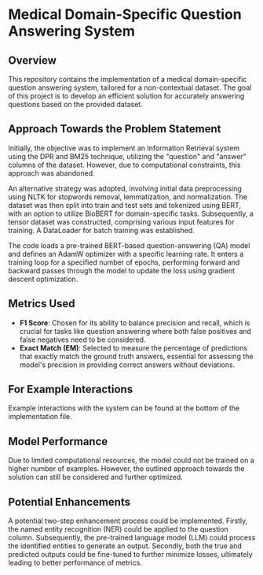 
# Medical Domain-Specific Question Answering System

## Overview
This repository contains the implementation of a medical domain-specific question answering system, tailored for a non-contextual dataset. The goal of this project is to develop an efficient solution for accurately answering questions based on the provided dataset.

## Approach Towards the Problem Statement
Initially, the objective was to implement an Information Retrieval system using the DPR and BM25 technique, utilizing the "question" and "answer" columns of the dataset. However, due to computational constraints, this approach was abandoned.

An alternative strategy was adopted, involving initial data preprocessing using NLTK for stopwords removal, lemmatization, and normalization. The dataset was then split into train and test sets and tokenized using BERT, with an option to utilize BioBERT for domain-specific tasks. Subsequently, a tensor dataset was constructed, comprising various input features for training. A DataLoader for batch training was established.

The code loads a pre-trained BERT-based question-answering (QA) model and defines an AdamW optimizer with a specific learning rate. It enters a training loop for a specified number of epochs, performing forward and backward passes through the model to update the loss using gradient descent optimization.

## Metrics Used
- **F1 Score**: Chosen for its ability to balance precision and recall, which is crucial for tasks like question answering where both false positives and false negatives need to be considered.
- **Exact Match (EM)**: Selected to measure the percentage of predictions that exactly match the ground truth answers, essential for assessing the model's precision in providing correct answers without deviations.

## For Example Interactions
Example interactions with the system can be found at the bottom of the implementation file.

## Model Performance
Due to limited computational resources, the model could not be trained on a higher number of examples. However, the outlined approach towards the solution can still be considered and further optimized.

## Potential Enhancements
A potential two-step enhancement process could be implemented. Firstly, the named entity recognition (NER) could be applied to the question column. Subsequently, the pre-trained language model (LLM) could process the identified entities to generate an output. Secondly, both the true and predicted outputs could be fine-tuned to further minimize losses, ultimately leading to better performance of metrics.
